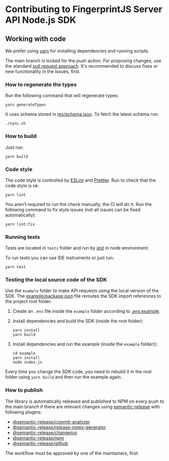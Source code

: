 # Contributing to FingerprintJS Server API Node.js SDK

## Working with code

We prefer using [yarn](https://yarnpkg.com/) for installing dependencies and running scripts.

The main branch is locked for the push action. For proposing changes, use the standard [pull request approach](https://docs.github.com/en/pull-requests/collaborating-with-pull-requests/proposing-changes-to-your-work-with-pull-requests/creating-a-pull-request). It's recommended to discuss fixes or new functionality in the Issues, first.

### How to regenerate the types

Run the following command that will regenerate types:

```shell
yarn generateTypes
```

It uses schema stored in [res/schema.json](resources/fingerprint-server-api.yaml). To fetch the latest schema run:

```shell
./sync.sh
```

### How to build

Just run:

```shell
yarn build
```

### Code style

The code style is controlled by [ESLint](https://eslint.org/) and [Prettier](https://prettier.io/). Run to check that the code style is ok:

```shell
yarn lint
```

You aren't required to run the check manually, the CI will do it. Run the following command to fix style issues (not all issues can be fixed automatically):

```shell
yarn lint:fix
```

### Running tests

Tests are located in `tests` folder and run by [jest](https://jestjs.io/) in node environment.

To run tests you can use IDE instruments or just run:

```shell
yarn test
```

### Testing the local source code of the SDK

Use the `example` folder to make API requests using the local version of the SDK. The [example/package.json](./example/package.json) file reroutes the SDK import references to the project root folder.

1. Create an `.env` file inside the `example` folder according to [.env.example](/example/.env.example).
2. Install dependencies and build the SDK (inside the root folder):

   ```shell
   yarn install
   yarn build
   ```

3. Install dependencies and run the example (inside the `example` folder)):

   ```shell
   cd example
   yarn install
   node index.js
   ```

Every time you change the SDK code, you need to rebuild it in the root folder using `yarn build` and then run the example again.

### How to publish

The library is automatically released and published to NPM on every push to the main branch if there are relevant changes using [semantic-release](https://github.com/semantic-release/semantic-release) with following plugins:

- [@semantic-release/commit-analyzer](https://github.com/semantic-release/commit-analyzer)
- [@semantic-release/release-notes-generator](https://github.com/semantic-release/release-notes-generator)
- [@semantic-release/changelog](https://github.com/semantic-release/changelog)
- [@semantic-release/npm](https://github.com/semantic-release/npm)
- [@semantic-release/github](https://github.com/semantic-release/github)

The workflow must be approved by one of the maintainers, first.
